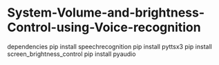# System-Volume-and-brightness-Control-using-Voice-recognition
dependencies
pip install speechrecognition
pip install pyttsx3
pip install screen_brightness_control
pip install pyaudio
